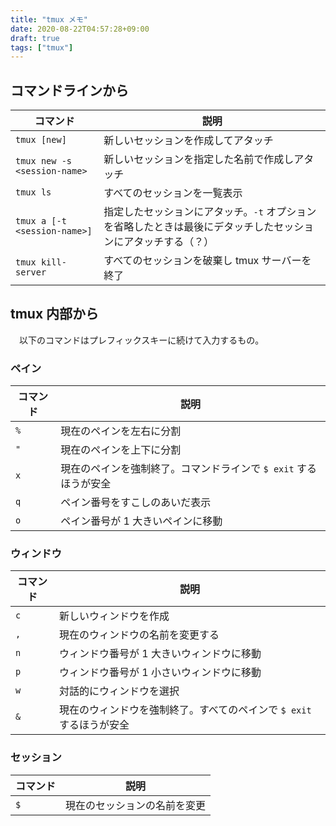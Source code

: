 ```yaml
---
title: "tmux メモ"
date: 2020-08-22T04:57:28+09:00
draft: true
tags: ["tmux"]
---
```


## コマンドラインから

| コマンド | 説明 |
| -- | -- |
| `tmux [new]` | 新しいセッションを作成してアタッチ |
| `tmux new -s <session-name>` | 新しいセッションを指定した名前で作成しアタッチ |
| `tmux ls` | すべてのセッションを一覧表示 |
| `tmux a [-t <session-name>]` | 指定したセッションにアタッチ。`-t` オプションを省略したときは最後にデタッチしたセッションにアタッチする（？） |
| `tmux kill-server` | すべてのセッションを破棄し tmux サーバーを終了 |

## tmux 内部から

　以下のコマンドはプレフィックスキーに続けて入力するもの。

### ペイン

| コマンド | 説明 |
| -- | -- | 
| `%` | 現在のペインを左右に分割 |
| `"` | 現在のペインを上下に分割 |
| `x` | 現在のペインを強制終了。コマンドラインで `$ exit` するほうが安全 |
| `q` | ペイン番号をすこしのあいだ表示 |
| `o` | ペイン番号が 1 大きいペインに移動 |

### ウィンドウ
    
| コマンド | 説明 |
| -- | -- | 
| `c` | 新しいウィンドウを作成 |
| `,` | 現在のウィンドウの名前を変更する |
| `n` | ウィンドウ番号が 1 大きいウィンドウに移動 |
| `p` | ウィンドウ番号が 1 小さいウィンドウに移動 |
| `w` | 対話的にウィンドウを選択 |
| `&` | 現在のウィンドウを強制終了。すべてのペインで `$ exit` するほうが安全 |

### セッション


| コマンド | 説明 |
| -- | -- | 
| `$` | 現在のセッションの名前を変更 |
